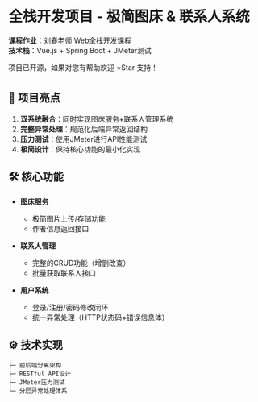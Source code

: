 # 全栈开发项目 - 极简图床 & 联系人系统

**课程作业**：刘春老师 Web全栈开发课程  
**技术栈**：Vue.js + Spring Boot + JMeter测试  

项目已开源，如果对您有帮助欢迎 ⭐Star 支持！

## 🌟 项目亮点
1. **双系统融合**：同时实现图床服务+联系人管理系统
2. **完整异常处理**：规范化后端异常返回结构
3. **压力测试**：使用JMeter进行API性能测试
4. **极简设计**：保持核心功能的最小化实现

## 🛠️ 核心功能
- **图床服务**  
  - 极简图片上传/存储功能
  - 作者信息返回接口

- **联系人管理**  
  - 完整的CRUD功能（增删改查）
  - 批量获取联系人接口

- **用户系统**  
  - 登录/注册/密码修改闭环
  - 统一异常处理（HTTP状态码+错误信息体）

## ⚙️ 技术实现
```text
├─ 前后端分离架构
├─ RESTful API设计
├─ JMeter压力测试
└─ 分层异常处理体系
